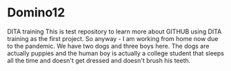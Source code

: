 # Domino12
DITA training 
This is test repository to learn more about GITHUB using DITA training as the first project. 
So anyway - I am working from home now due to the pandemic. We have two dogs and three boys here. The dogs are actually puppies and the human boy is actually a college student that sleeps all the time and doesn't get dressed and doesn't brush his teeth. 
